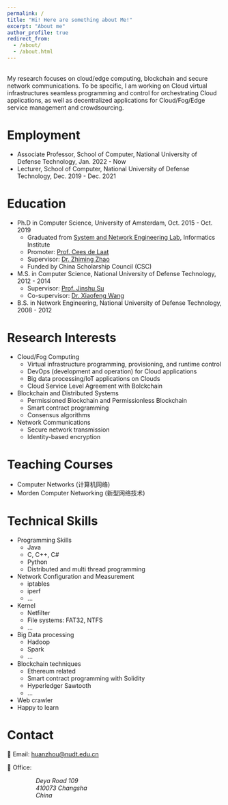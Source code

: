 ```yaml
---
permalink: /
title: "Hi! Here are something about Me!"
excerpt: "About me"
author_profile: true
redirect_from: 
  - /about/
  - /about.html
---
```


<br>
My research focuses on cloud/edge computing, blockchain and secure network communications. To be specific, I am working on Cloud virtual infrastructures seamless programming and control for orchestrating Cloud applications, as well as decentralized applications for Cloud/Fog/Edge service management and crowdsourcing.  
<br>

Employment
======
* Associate Professor, School of Computer, National University of Defense Technology, Jan. 2022 - Now
* Lecturer, School of Computer, National University of Defense Technology, Dec. 2019 - Dec. 2021	


Education
======
* Ph.D in Computer Science, University of Amsterdam, Oct. 2015 - Oct. 2019
	* Graduated from [System and Network Engineering Lab](https://ivi.fnwi.uva.nl/sne/), Informatics Institute
	* Promoter: [Prof. Cees de Laat](http://delaat.net/)
	* Supervisor: [Dr. Zhiming Zhao](https://staff.fnwi.uva.nl/z.zhao/)
	* Funded by China Scholarship Council (CSC)
* M.S. in Computer Science, National University of Defense Technology, 2012 - 2014
	* Supervisor: [Prof. Jinshu Su](https://www.researchgate.net/profile/Jinshu_Su)
	* Co-supervisor: [Dr. Xiaofeng Wang](https://sites.google.com/site/xfwangnudt/)
* B.S. in Network Engineering, National University of Defense Technology, 2008 - 2012


Research Interests
======
* Cloud/Fog Computing
	* Virtual infrastructure programming, provisioning, and runtime control
	* DevOps (development and operation) for Cloud applications
	* Big data processing/IoT applications on Clouds
	* Cloud Service Level Agreement with Bolckchain
* Blockchain and Distributed Systems
	* Permissioned Blockchain and Permissionless Blockchain
	* Smart contract programming
	* Consensus algorithms
* Network Communications
	* Secure network transmission
	* Identity-based encryption

Teaching Courses
======
* Computer Networks (计算机网络)
* Morden Computer Networking (新型网络技术)



Technical Skills
======
* Programming Skills
	* Java
	* C, C++, C#
	* Python
	* Distributed and multi thread programming
* Network Configuration and Measurement
	* iptables
	* iperf 
	* ...
* Kernel 
	* Netfilter
	* File systems: FAT32, NTFS
	* ...
* Big Data processing
	* Hadoop
	* Spark
	* ...
* Blockchain techniques 
	* Ethereum related
	* Smart contract programming with Solidity
	* Hyperledger Sawtooth
	* ...
* Web crawler
* Happy to learn

Contact
======
:email: Email: huanzhou@nudt.edu.cn <br>


:office: Office:
<address>
&nbsp;&nbsp;&nbsp;&nbsp;&nbsp;&nbsp;&nbsp;&nbsp;&nbsp;&nbsp;&nbsp;&nbsp;&nbsp;&nbsp;&nbsp;&nbsp; Deya Road 109<br>
&nbsp;&nbsp;&nbsp;&nbsp;&nbsp;&nbsp;&nbsp;&nbsp;&nbsp;&nbsp;&nbsp;&nbsp;&nbsp;&nbsp;&nbsp;&nbsp; 410073 Changsha <br>
&nbsp;&nbsp;&nbsp;&nbsp;&nbsp;&nbsp;&nbsp;&nbsp;&nbsp;&nbsp;&nbsp;&nbsp;&nbsp;&nbsp;&nbsp;&nbsp; China
</address>


